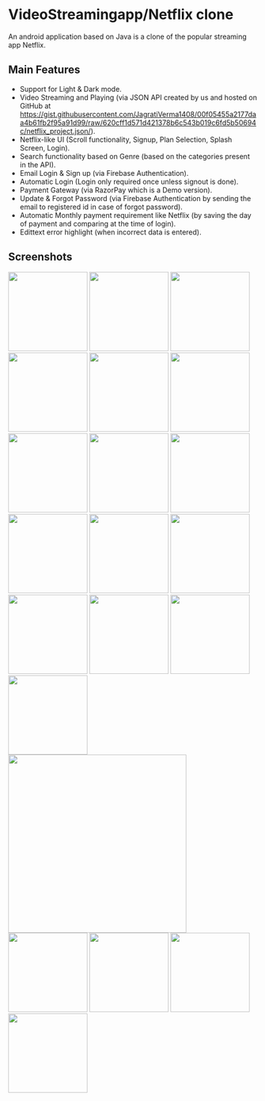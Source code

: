 # VideoStreamingapp/Netflix clone
An android application based on Java is a clone of the popular streaming app Netflix.

## Main Features

* Support for Light & Dark mode.
* Video Streaming and Playing (via JSON API created by us and hosted on GitHub at      
  https://gist.githubusercontent.com/JagratiVerma1408/00f05455a2177daa4b61fb2f95a91d99/raw/620cff1d571d421378b6c543b019c6fd5b50694c/netflix_project.json/).
* Netflix-like UI (Scroll functionality, Signup, Plan Selection, Splash Screen, Login).
* Search functionality based on Genre (based on the categories present in the API).
* Email Login & Sign up (via Firebase Authentication).
* Automatic Login (Login only required once unless signout is done).
* Payment Gateway (via RazorPay which is a Demo version).
* Update & Forgot Password (via Firebase Authentication by sending the email to registered id in case of forgot password).
* Automatic Monthly payment requirement like Netflix (by saving the day of payment and comparing at the time of login).
* Edittext error highlight (when incorrect data is entered).

## Screenshots
<img src="https://github.com/Pratyaksh777/VideoStreamingapp/blob/master/Screenshots/Screenshot_2021-08-01-19-05-18-046_com.example.netflix.jpg" width=160>   <img src="https://github.com/Pratyaksh777/VideoStreamingapp/blob/master/Screenshots/Screenshot_20210801-182330_Netflix.jpg" width=160>
<img src="https://github.com/Pratyaksh777/VideoStreamingapp/blob/master/Screenshots/Screenshot_20210801-182411_Netflix.jpg" width=160>
<img src="https://github.com/Pratyaksh777/VideoStreamingapp/blob/master/Screenshots/Screenshot_20210801-182422_Netflix.jpg" width=160>
<img src="https://github.com/Pratyaksh777/VideoStreamingapp/blob/master/Screenshots/Screenshot_20210801-182434_Netflix.jpg" width=160>
<img src="https://github.com/Pratyaksh777/VideoStreamingapp/blob/master/Screenshots/Screenshot_2021-08-01-19-06-33-122_com.example.netflix.jpg" width=160>
<img src="https://github.com/Pratyaksh777/VideoStreamingapp/blob/master/Screenshots/Screenshot_20210801-182538_Netflix.jpg" width=160>
<img src="https://github.com/Pratyaksh777/VideoStreamingapp/blob/master/Screenshots/Screenshot_20210801-182547_Netflix.jpg" width=160>
<img src="https://github.com/Pratyaksh777/VideoStreamingapp/blob/master/Screenshots/Screenshot_2021-08-01-19-07-26-388_com.example.netflix.jpg" width=160>
<img src="https://github.com/Pratyaksh777/VideoStreamingapp/blob/master/Screenshots/Screenshot_20210801-184612_Netflix.jpg" width=160>
<img src="https://github.com/Pratyaksh777/VideoStreamingapp/blob/master/Screenshots/Screenshot_2021-08-01-19-08-01-815_com.example.netflix.jpg" width=160>
<img src="https://github.com/Pratyaksh777/VideoStreamingapp/blob/master/Screenshots/Screenshot_20210801-184650_Netflix.jpg" width=160>
<img src="https://github.com/Pratyaksh777/VideoStreamingapp/blob/master/Screenshots/Screenshot_20210801-184659_Netflix.jpg" width=160>
<img src="https://github.com/Pratyaksh777/VideoStreamingapp/blob/master/Screenshots/Screenshot_20210801-184708_Netflix.jpg" width=160>
<img src="https://github.com/Pratyaksh777/VideoStreamingapp/blob/master/Screenshots/Screenshot_20210801-184720_Netflix.jpg" width=160>
<img src="https://github.com/Pratyaksh777/VideoStreamingapp/blob/master/Screenshots/Screenshot_20210801-184742_Netflix.jpg" width=160>
<img src="https://github.com/Pratyaksh777/VideoStreamingapp/blob/master/Screenshots/Screenshot_20210801-184949_Netflix.jpg" width=360>
<img src="https://github.com/Pratyaksh777/VideoStreamingapp/blob/master/Screenshots/Screenshot_2021-08-01-19-09-06-824_com.example.netflix.jpg" width=160>
<img src="https://github.com/Pratyaksh777/VideoStreamingapp/blob/master/Screenshots/Screenshot_2021-08-01-19-16-09-924_com.example.netflix.jpg" width=160>
<img src="https://github.com/Pratyaksh777/VideoStreamingapp/blob/master/Screenshots/Screenshot_2021-08-01-19-16-21-448_com.google.android.gm.jpg" width=160>
<img src="https://github.com/Pratyaksh777/VideoStreamingapp/blob/master/Screenshots/Screenshot_2021-08-01-19-16-32-293_com.android.chrome.jpg" width=160>
